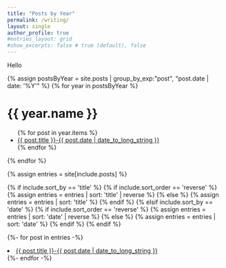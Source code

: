 ```yaml
---
title: "Posts by Year"
permalink: /writing/
layout: single
author_profile: true
#entries_layout: grid
#show_excerpts: false # true (default), false
---
```


Hello

{% assign postsByYear = site.posts | group_by_exp:"post", "post.date | date: '%Y'" %}
{% for year in postsByYear %}
<h1>{{ year.name }}</h1>
<ul>
  {% for post in year.items %}
    <li>
      <a href="{{ post.url | relative_url }}">{{ post.title }}-{{ post.date | date_to_long_string }}</a>
    </li>
  {% endfor %}
</ul>
{% endfor %}


{% assign entries = site[include.posts] %}

{% if include.sort_by == 'title' %}
  {% if include.sort_order == 'reverse' %}
    {% assign entries = entries | sort: 'title' | reverse %}
  {% else %}
    {% assign entries = entries | sort: 'title' %}
  {% endif %}
{% elsif include.sort_by == 'date' %}
  {% if include.sort_order == 'reverse' %}
    {% assign entries = entries | sort: 'date' | reverse %}
  {% else %}
    {% assign entries = entries | sort: 'date' %}
  {% endif %}
{% endif %}

{%- for post in entries -%}
  <li>
    <a href="{{ post.url | relative_url }}">{{ post.title }}-{{ post.date | date_to_long_string }}</a>
  </li>  
{%- endfor -%}

<!--
<ul>
  {% for post in site.posts %}
    <li>
      <a href="{{ post.url }}">{{ post.title }}</a>
    </li>
  {% endfor %}
</ul>
-->
